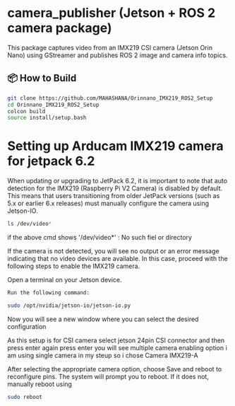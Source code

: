 # camera_publisher (Jetson + ROS 2 camera package)

This package captures video from an IMX219 CSI camera (Jetson Orin Nano) using GStreamer and publishes ROS 2 image and camera info topics.

## 📦 How to Build

```bash
git clone https://github.com/MAHASHANA/Orinnano_IMX219_ROS2_Setup
cd Orinnano_IMX219_ROS2_Setup
colcon build
source install/setup.bash
```

# Setting up Arducam IMX219 camera for jetpack 6.2

When updating or upgrading to JetPack 6.2, it is important to note that auto detection for the IMX219 (Raspberry Pi V2 Camera) is disabled by default. This means that users transitioning from older JetPack versions (such as 5.x or earlier 6.x releases) must manually configure the camera using Jetson-IO.

```bash
ls /dev/video*
```
if the above cmd shows '/dev/video*' : No such fiel or directory

If the camera is not detected, you will see no output or an error message indicating that no video devices are available. In this case, proceed with the following steps to enable the IMX219 camera.

Open a terminal on your Jetson device.
```bash
Run the following command:

sudo /opt/nvidia/jetson-io/jetson-io.py
```
Now you will see a new window where you can select the desired configuration 

As this setup is for CSI camera select jetson 24pin CSI connector and then press enter again press enter you will see multiple camera enabling option i am using single camera in  my steup so  i chose Camera IMX219-A

After selecting the appropriate camera option, choose Save and reboot to reconfigure pins.
The system will prompt you to reboot. If it does not, manually reboot using
```bash
sudo reboot
```
